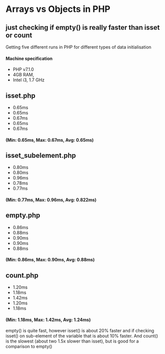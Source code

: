# Arrays vs Objects in PHP
## just checking if empty() is really faster than isset or count

Getting five different runs in PHP for different types of data initialisation

#### Machine specification
* PHP v7.1.0
* 4GB RAM,
* Intel i3, 1.7 GHz

## isset.php
* 0.65ms
* 0.65ms
* 0.67ms
* 0.65ms
* 0.67ms
#### (Min: 0.65ms, Max: 0.67ms, Avg: 0.65ms)

## isset_subelement.php
* 0.80ms
* 0.80ms
* 0.96ms
* 0.78ms
* 0.77ms
#### (Min: 0.77ms, Max: 0.96ms, Avg: 0.822ms)

## empty.php
* 0.86ms
* 0.88ms
* 0.90ms
* 0.90ms
* 0.88ms
#### (Min: 0.86ms, Max: 0.90ms, Avg: 0.88ms)

## count.php
* 1.20ms
* 1.18ms
* 1.42ms
* 1.20ms
* 1.18ms
#### (Min: 1.18ms, Max: 1.42ms, Avg: 1.24ms)

empty() is quite fast, however isset() is about 20% faster and if checking isset() on sub-element of the variable that is about 10% faster. And count() is the slowest (about two 1.5x slower than isset), but is good for a comparison to empty()
